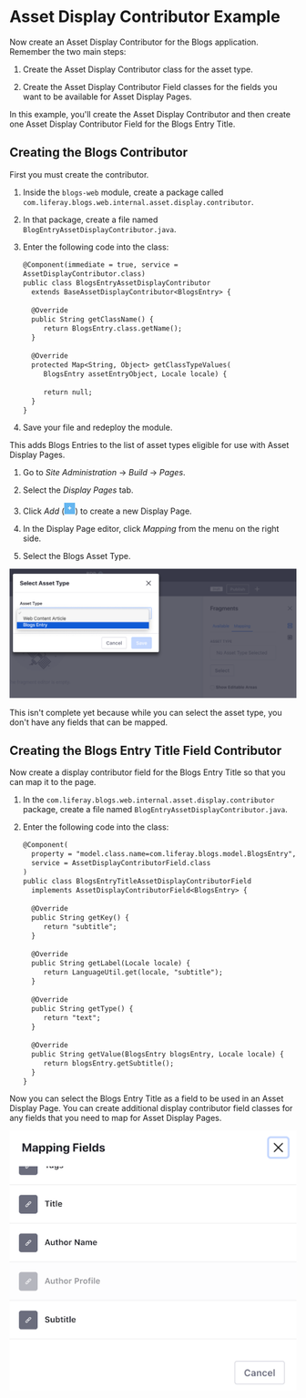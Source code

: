 # Asset Display Contributor Example [](id=asset-display-contributor-example)

Now create an Asset Display Contributor for the Blogs application. Remember the
two main steps:

1.  Create the Asset Display Contributor class for the asset type.

2.  Create the Asset Display Contributor Field classes for the fields you want 
    to be available for Asset Display Pages.
 
In this example, you'll create the Asset Display Contributor and then create 
one Asset Display Contributor Field for the Blogs Entry Title.
 

## Creating the Blogs Contributor [](id=creating-the-blogs-contributor)

First you must create the contributor.

1.  Inside the `blogs-web` module, create a package called 
    `com.liferay.blogs.web.internal.asset.display.contributor`.

2.  In that package, create a file named
    `BlogEntryAssetDisplayContributor.java`.

3.  Enter the following code into the class:

        @Component(immediate = true, service = AssetDisplayContributor.class)
        public class BlogsEntryAssetDisplayContributor
          extends BaseAssetDisplayContributor<BlogsEntry> {

          @Override
          public String getClassName() {
             return BlogsEntry.class.getName();
          }

          @Override
          protected Map<String, Object> getClassTypeValues(
             BlogsEntry assetEntryObject, Locale locale) {

             return null;
          }
        }

4.  Save your file and redeploy the module.

This adds Blogs Entries to the list of asset types eligible for use with Asset
Display Pages.

1.  Go to *Site Administration* &rarr; *Build* &rarr; *Pages*.

2.  Select the *Display Pages* tab.

3.  Click *Add* (![Add Display Page](../../../images/icon-add.png)) to create a new Display Page.

4.  In the Display Page editor, click *Mapping* from the menu on the right side.

5.  Select the Blogs Asset Type.

![Figure 1: You can now select the Blogs Asset Type.](../../../images/select-asset-type.png)

This isn't complete yet because while you can select the asset type, you don't 
have any fields that can be mapped.

## Creating the Blogs Entry Title Field Contributor [](id=creating-the-blogs-entry-title-field-contributor)

Now create a display contributor field for the Blogs Entry Title so that you can
map it to the page.

1.  In the `com.liferay.blogs.web.internal.asset.display.contributor` 
    package, create a file named `BlogEntryAssetDisplayContributor.java`.

2.  Enter the following code into the class:

        @Component(
          property = "model.class.name=com.liferay.blogs.model.BlogsEntry",
          service = AssetDisplayContributorField.class
        )
        public class BlogsEntryTitleAssetDisplayContributorField
          implements AssetDisplayContributorField<BlogsEntry> {

          @Override
          public String getKey() {
             return "subtitle";
          }

          @Override
          public String getLabel(Locale locale) {
             return LanguageUtil.get(locale, "subtitle");
          }

          @Override
          public String getType() {
             return "text";
          }

          @Override
          public String getValue(BlogsEntry blogsEntry, Locale locale) {
             return blogsEntry.getSubtitle();
          }
        }

Now you can select the Blogs Entry Title as a field to be used in an Asset 
Display Page. You can create additional display contributor field classes for
any fields that you need to map for Asset Display Pages.

![Figure 2: You can now select the Blogs Entry Title field in the mapping selector.](../../../images/mapping-fields.png)

